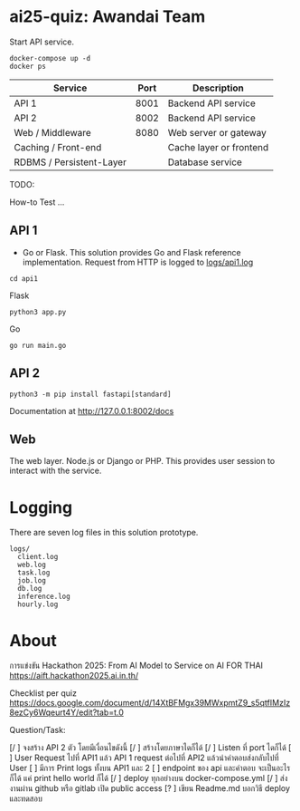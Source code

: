 # ai25-quiz: Awandai Team

Start API service.

```
docker-compose up -d
docker ps
```

| Service                | Port | Description             |
|------------------------|------|-------------------------|
| API 1                  | 8001 | Backend API service     |
| API 2                  | 8002 | Backend API service     |
| Web / Middleware       | 8080 | Web server or gateway   |
| Caching / Front-end    |      | Cache layer or frontend |
| RDBMS / Persistent-Layer |    | Database service        |


TODO:

How-to Test ...


## API 1

* Go or Flask. This solution provides Go and Flask reference implementation. Request from HTTP is logged to [logs/api1.log]()


```
cd api1
```

Flask

```
python3 app.py
```


Go

```
go run main.go
```


## API 2

```
python3 -m pip install fastapi[standard]
```

Documentation at http://127.0.0.1:8002/docs


## Web

The web layer. Node.js or Django or PHP. This provides user session to interact with the service.

# Logging

There are seven log files in this solution prototype.

```
logs/
  client.log
  web.log
  task.log
  job.log
  db.log
  inference.log
  hourly.log
```

# About

การแข่งขัน Hackathon 2025: From AI Model to Service on AI FOR THAI
https://aift.hackathon2025.ai.in.th/


Checklist per quiz  
https://docs.google.com/document/d/14XtBFMgx39MWxpmtZ9_s5qtfIMzIz8ezCy6Wqeurt4Y/edit?tab=t.0

Question/Task:

  [/ ] จงสร้าง API 2 ตัว  โดยมีเงื่อนไขดังนี้
  [/ ] สร้างโดยภาษาไดก็ได้
  [/ ] Listen ที่ port ไดก็ได้
  [ ] User Request ไปที่ API1 แล้ว API 1 request ต่อไปที่ API2 แล้วนำคำตอบส่งกลับไปที่ User
  [ ] มีการ Print logs ทั้งบน API1 และ 2
  [ ] endpoint ของ  api และคำตอบ จะเป็นอะไรก็ได้ แค่ print hello world ก็ได้
  [/ ] deploy ทุกอย่างบน docker-compose.yml
  [/ ] ส่งงานผ่าน github หรือ gitlab เปิด public access
  [? ] เขียน Readme.md บอกวิธี  deploy และทดสอบ
